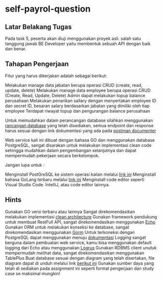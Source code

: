 # self-payrol-question


## Latar Belakang Tugas
Pada task 5, peserta akan diuji menggunakan proyek asli. salah satu tanggung jawab BE Developer yaitu membentuk sebuah API dengan baik dan benar.


## Tahapan Pengerjaan
Fitur yang harus dikerjakan adalah sebagai berikut: 

Melakukan manage data jabatan berupa operasi CRUD (create, read, update, delete)
Melakukan manage data employee berupa operasi CRUD (Create, Read, Update, Delete)
Admin dapat melakukan topup balance perusahaan
Melakukan penarikan sallary dengan menyertakan employee ID dan secret ID, besaran salary berdasarkan jabatan yang dimiliki oleh tiap employee
Terdapat riwayat topup dan pengurangan balance perusahaan 

Untuk memudahkan dalam perancangan database silahkan menggunakan [rancangan database](https://drive.google.com/file/d/1N7R7u229GBKsmS3D_SfvJGGS36Q6kQi4/view?usp=sharing) yang telah disediakan, semua endpoint dan response harus sesuai dengan link dokumentasi yang ada pada [postman documenter](https://documenter.getpostman.com/view/4080490/2s83Ychhk4)

Web service kali ini dibuat dengan bahasa GO dan menggunakan database PostgreSQL, sangat disarakan untuk melakukan implementasi clean code sehingga mudahkan dalam pengembangan selanjutnya dan dapat mempermudah pekerjaan secara berkelompok. 

Jangan lupa untuk :

Menginstall PostGreSQL ke sistem operasi kalian melalui [link ini](https://www.postgresql.org/download/) 
Menginstall bahasa GoLang terbaru melalui [link ini](https://github.com/bxcodec/go-clean-arch) 
Menginstall code editor seperti Visual Studio Code. IntelliJ, atau code editor lainnya.


## Hints

Gunakan GO versi terbaru atau lainnya
Sangat direkomendasikan melakukan implementasi [clean architecture](https://github.com/bxcodec/go-clean-arch)
Gunakan framework pendukung untuk membuat RestFull API, sangat direkomendasikan menggunakan [Echo](https://github.com/labstack/echo) 
Gunakan ORM untuk melakukan konseksi ke database, sangat direkomendasikan menggunakan [Gorm](https://gorm.io/)
Untuk terkoneksi dengan PostgreSQL dapat menggunakan menuju [dokumentasi](https://gorm.io/docs/connecting_to_the_database.html#PostgreSQL) 
Logging sangat berguna dalam pembuatan web service, kamu bisa menggunakan default logging dari Echo atau menggunakan [Logrus](https://github.com/sirupsen/logrus)
Gunakan RDBMS client unutuk mempermudah melihat data, sangat direkomendasikan menggunakan TablePlus 
Buat database sesuai dengan diagram yang telah disertakan, file diagram dapat di unduh melalui link [berikut ini](https://drive.google.com/file/d/1N7R7u229GBKsmS3D_SfvJGGS36Q6kQi4/view?usp=sharing)
Gunakan sumber daya yang telah di sediakan pada assignment ini seperti format pengerjaan dan study case se maksimal mungkin!
